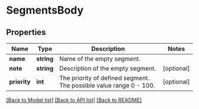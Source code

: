# SegmentsBody

## Properties
Name | Type | Description | Notes
------------ | ------------- | ------------- | -------------
**name** | **string** | Name of the empty segment. | 
**note** | **string** | Description of the empty segment. | [optional] 
**priority** | **int** | The priority of defined segment. The possible value range 0 - 100. | [optional] 

[[Back to Model list]](../../README.md#documentation-for-models) [[Back to API list]](../../README.md#documentation-for-api-endpoints) [[Back to README]](../../README.md)

